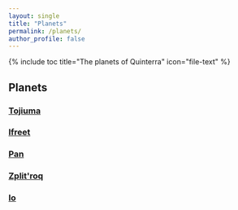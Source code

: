 ```yaml
---
layout: single
title: "Planets"
permalink: /planets/
author_profile: false
---
```


{% include toc title="The planets of Quinterra" icon="file-text" %}


## Planets

### [Tojiuma](https://zujiry.github.io/planets/tojiuma/)

### [Ifreet](https://zujiry.github.io/planets/ifreet/)

### [Pan](https://zujiry.github.io/planets/pan/)

### [Zplit'roq](https://zujiry.github.io/planets/zplitroq/)

### [Io](https://zujiry.github.io/planets/io/)